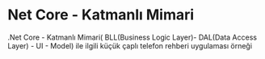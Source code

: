 # Net Core - Katmanlı Mimari
 .Net Core - Katmanlı Mimari( BLL(Business Logic Layer)- DAL(Data Access Layer) - UI - Model) ile ilgili küçük çaplı telefon rehberi uygulaması örneği
